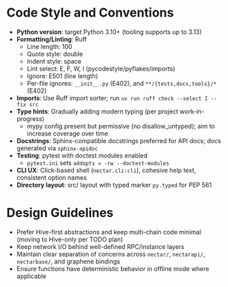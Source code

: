 # Code Style and Conventions

- __Python version__: target Python 3.10+ (tooling supports up to 3.13)
- __Formatting/Linting__: Ruff
  - Line length: 100
  - Quote style: double
  - Indent style: space
  - Lint select: E, F, W, I (pycodestyle/pyflakes/imports)
  - Ignore: E501 (line length)
  - Per-file ignores: `__init__.py` (E402), and `**/{tests,docs,tools}/*` (E402)
- __Imports__: Use Ruff import sorter; run `uv run ruff check --select I --fix src`
- __Type hints__: Gradually adding modern typing (per project work-in-progress)
  - mypy config present but permissive (no disallow_untyped); aim to increase coverage over time
- __Docstrings__: Sphinx-compatible docstrings preferred for API docs; docs generated via `sphinx-apidoc`
- __Testing__: pytest with doctest modules enabled
  - `pytest.ini` sets `addopts = -rw --doctest-modules`
- __CLI UX__: Click-based shell (`nectar.cli:cli`), cohesive help text, consistent option names
- __Directory layout__: src/ layout with typed marker `py.typed` for PEP 561

# Design Guidelines

- Prefer Hive-first abstractions and keep multi-chain code minimal (moving to Hive-only per TODO plan)
- Keep network I/O behind well-defined RPC/instance layers
- Maintain clear separation of concerns across `nectar/`, `nectarapi/`, `nectarbase/`, and graphene bindings
- Ensure functions have deterministic behavior in offline mode where applicable
